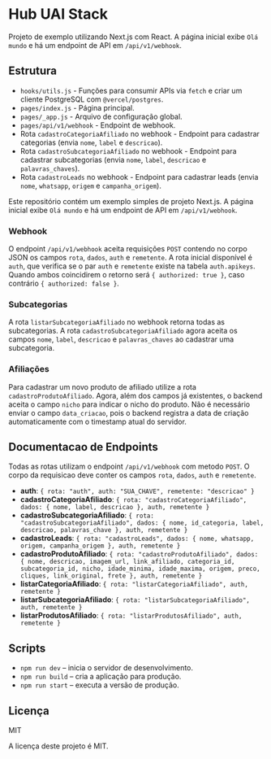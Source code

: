 # Hub UAI Stack


Projeto de exemplo utilizando Next.js com React.
A página inicial exibe `Olá mundo` e há um endpoint de API em `/api/v1/webhook`.

## Estrutura

- `hooks/utils.js` - Funções para consumir APIs via `fetch` e criar um cliente PostgreSQL com `@vercel/postgres`.
- `pages/index.js` - Página principal.
- `pages/_app.js` - Arquivo de configuração global.
- `pages/api/v1/webhook` - Endpoint de webhook.
- Rota `cadastroCategoriaAfiliado` no webhook - Endpoint para cadastrar categorias (envia `nome`, `label` e `descricao`).
- Rota `cadastroSubcategoriaAfiliado` no webhook - Endpoint para cadastrar subcategorias (envia `nome`, `label`, `descricao` e `palavras_chaves`).
- Rota `cadastroLeads` no webhook - Endpoint para cadastrar leads (envia `nome`, `whatsapp`, `origem` e `campanha_origem`).

 Este repositório contém um exemplo simples de projeto Next.js. A página inicial exibe `Olá mundo` e há um endpoint de API em `/api/v1/webhook`.

### Webhook

O endpoint `/api/v1/webhook` aceita requisições `POST` contendo no corpo JSON os campos `rota`, `dados`, `auth` e `remetente`. A rota inicial disponível é `auth`, que verifica se o par `auth` e `remetente` existe na tabela `auth.apikeys`. Quando ambos coincidirem o retorno será `{ authorized: true }`, caso contrário `{ authorized: false }`.

### Subcategorias

A rota `listarSubcategoriaAfiliado` no webhook retorna todas as subcategorias. A rota `cadastroSubcategoriaAfiliado` agora aceita os campos `nome`, `label`, `descricao` e `palavras_chaves` ao cadastrar uma subcategoria.

### Afiliações

Para cadastrar um novo produto de afiliado utilize a rota `cadastroProdutoAfiliado`.
Agora, além dos campos já existentes, o backend aceita o campo `nicho` para indicar o nicho do produto.
Não é necessário enviar o campo `data_criacao`, pois o backend registra a data de criação automaticamente com o timestamp atual do servidor.
## Documentacao de Endpoints

Todas as rotas utilizam o endpoint `/api/v1/webhook` com metodo `POST`. O corpo da requisicao deve conter os campos `rota`, `dados`, `auth` e `remetente`.
- **auth**: `{ rota: "auth", auth: "SUA_CHAVE", remetente: "descricao" }`
- **cadastroCategoriaAfiliado**: `{ rota: "cadastroCategoriaAfiliado", dados: { nome, label, descricao }, auth, remetente }`
- **cadastroSubcategoriaAfiliado**: `{ rota: "cadastroSubcategoriaAfiliado", dados: { nome, id_categoria, label, descricao, palavras_chave }, auth, remetente }`
- **cadastroLeads**: `{ rota: "cadastroLeads", dados: { nome, whatsapp, origem, campanha_origem }, auth, remetente }`
- **cadastroProdutoAfiliado**: `{ rota: "cadastroProdutoAfiliado", dados: { nome, descricao, imagem_url, link_afiliado, categoria_id, subcategoria_id, nicho, idade_minima, idade_maxima, origem, preco, cliques, link_original, frete }, auth, remetente }`
- **listarCategoriaAfiliado**: `{ rota: "listarCategoriaAfiliado", auth, remetente }`
- **listarSubcategoriaAfiliado**: `{ rota: "listarSubcategoriaAfiliado", auth, remetente }`
- **listarProdutosAfiliado**: `{ rota: "listarProdutosAfiliado", auth, remetente }`

## Scripts

- `npm run dev` – inicia o servidor de desenvolvimento.
- `npm run build` – cria a aplicação para produção.
- `npm run start` – executa a versão de produção.

## Licença

MIT

A licença deste projeto é MIT.

